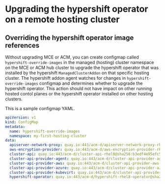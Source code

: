 # Upgrading the hypershift operator on a remote hosting cluster

## Overriding the hypershift operator image references

Without upgrading MCE or ACM, you can create configmap called `hypershift-override-images` in the managed (hosting) cluster namespace on the MCE or ACM hub cluster to upgrade the hypershift operator that was installed by the hypershift `ManagedClusterAddon` on that specific hosting cluster. The hypershift addon agent watches for changes in `hypershift-override-images` configmap and determines whether to upgrade the hypershift operator. This action should not have impact on other running hosted contol planes or the hypershift operator installed on other hosting clusters.

This is a sample configmap YAML.

```YAML
apiVersion: v1
kind: ConfigMap
metadata:
  name: hypershift-override-images
  namespace: my-first-hosting-cluster
data:
  apiserver-network-proxy: quay.io:443/acm-d/apiserver-network-proxy-rhel8@sha256:90af8dd96676f1b07d9420924628ffe91682971d377030fe752d1bae226c8ffe
  aws-encryption-provider: quay.io:443/acm-d/aws-encryption-provider-rhel8@sha256:b3256a9a917f0895bb0973a5ee690dc649b66b9c8e14da789e6fa352e2bece4c
  cluster-api: quay.io:443/acm-d/cluster-api-rhel8@sha256:b3edf4e95efc5dd749b938d85be63fc7b927f7c7b6d088fae3a4700f756f7c6f
  cluster-api-provider-agent: quay.io:443/acm-d/cluster-api-provider-agent-rhel8@sha256:b02c207a1fc77da4d5e33b5cadf5f79da445a6656f26004b186a7cadbf19a74d
  cluster-api-provider-aws: quay.io:443/acm-d/cluster-api-provider-aws-rhel8@sha256:065bf16f8a18a6de58ed522e4bbcdc2b744a9f89d73a39bdd36dcc297c493c39
  cluster-api-provider-azure: quay.io:443/acm-d/cluster-api-provider-azure-rhel8@sha256:9f9061f05c1a794b6ece36b481b107646bafe411457cfdc73bcc64c102c12ae4
  cluster-api-provider-kubevirt: quay.io:443/acm-d/cluster-api-provider-kubevirt-rhel8@sha256:b76fc28b739b24a3b367000c47b973220252f5e8cd01a0243e54ba9aab79d298
  hypershift-operator: quay.io:443/acm-d/hypershift-rhel8-operator@sha256:eedb58e7b9c4d9e49c6c53d1b5b97dfddcdffe839bbffd4fb950760715d24244
```